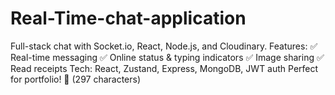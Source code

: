 # Real-Time-chat-application
Full-stack chat with Socket.io, React, Node.js, and Cloudinary. Features: ✅ Real-time messaging ✅ Online status &amp; typing indicators ✅ Image sharing ✅ Read receipts  Tech: React, Zustand, Express, MongoDB, JWT auth  Perfect for portfolio! 🚀  (297 characters)
